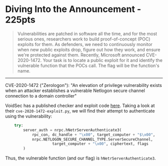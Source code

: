 # Diving Into the Announcement - 225pts
> Vulnerabilities are patched in software all the time, and for the most serious ones, researchers work to build proof-of-concept (POC) exploits for them. As defenders, we need to continuously monitor when new public exploits drop, figure out how they work, and ensure we're protected against them. Recently, Microsoft announced CVE-2020-1472. Your task is to locate a public exploit for it and identify the vulnerable function that the POCs call. The flag will be the function's name.
<hr>

CVE-2020-1472 ("Zerologon"): "An elevation of privilege vulnerability exists when an attacker establishes a vulnerable Netlogon secure channel connection to a domain controller"

VoidSec has a published checker and exploit code [here](https://github.com/VoidSec/CVE-2020-1472). Taking a look at their `cve-2020-1472-exploit.py`, we will find their attempt to authenticate using the vulnerability:

```python
    try:
        server_auth = nrpc.hNetrServerAuthenticate3(
            rpc_con, dc_handle + "\x00", target_computer + "$\x00",
            nrpc.NETLOGON_SECURE_CHANNEL_TYPE.ServerSecureChannel,
                     target_computer + "\x00", ciphertext, flags
        )
 ```
 
 Thus, the vulnerable function (and our flag) is `hNetrServerAuthenticate3`.
